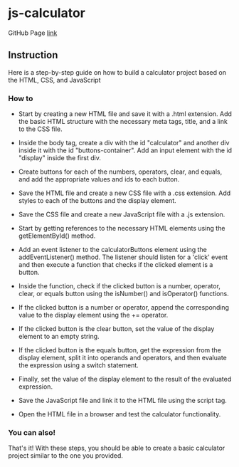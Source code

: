 # js-calculator

GitHub Page [link](https://devcodepush.github.io/js-calculator/)

## Instruction
Here is a step-by-step guide on how to build a calculator project based on the HTML, CSS, and JavaScript

### How to

* Start by creating a new HTML file and save it with a .html extension. Add the basic HTML structure with the necessary meta tags, title, and a link to the CSS file.

* Inside the body tag, create a div with the id "calculator" and another div inside it with the id "buttons-container". Add an input element with the id "display" inside the first div.

* Create buttons for each of the numbers, operators, clear, and equals, and add the appropriate values and ids to each button.

* Save the HTML file and create a new CSS file with a .css extension. Add styles to each of the buttons and the display element.

* Save the CSS file and create a new JavaScript file with a .js extension.

* Start by getting references to the necessary HTML elements using the getElementById() method.

* Add an event listener to the calculatorButtons element using the addEventListener() method. The listener should listen for a 'click' event and then execute a function that checks if the clicked element is a button.

* Inside the function, check if the clicked button is a number, operator, clear, or equals button using the isNumber() and isOperator() functions.

* If the clicked button is a number or operator, append the corresponding value to the display element using the += operator.

* If the clicked button is the clear button, set the value of the display element to an empty string.

* If the clicked button is the equals button, get the expression from the display element, split it into operands and operators, and then evaluate the expression using a switch statement.

* Finally, set the value of the display element to the result of the evaluated expression.

* Save the JavaScript file and link it to the HTML file using the script tag.

* Open the HTML file in a browser and test the calculator functionality.

### You can also!
That's it! With these steps, you should be able to create a basic calculator project similar to the one you provided.
